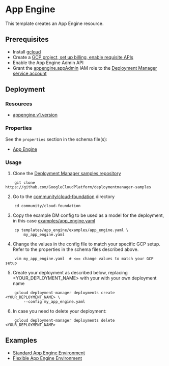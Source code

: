 # App Engine

This template creates an App Engine resource.

## Prerequisites

- Install [gcloud](https://cloud.google.com/sdk)
- Create a [GCP project, set up billing, enable requisite APIs](../project/README.md)
- Enable the App Engine Admin API
- Grant the [appengine.appAdmin](https://cloud.google.com/compute/docs/access/iam) IAM
  role to the [Deployment Manager service account](https://cloud.google.com/deployment-manager/docs/access-control#access_control_for_deployment_manager)

## Deployment

### Resources

- [appengine.v1.version](https://cloud.google.com/appengine/docs/admin-api/reference/rest/v1/apps.services.versions)

### Properties

See the `properties` section in the schema file(s):

- [App Engine](app_engine.py.schema)

### Usage

1. Clone the [Deployment Manager samples repository](https://github.com/GoogleCloudPlatform/deploymentmanager-samples)

```shell
    git clone https://github.com/GoogleCloudPlatform/deploymentmanager-samples
```

2. Go to the [community/cloud-foundation](../../) directory

```shell
    cd community/cloud-foundation
```

3. Copy the example DM config to be used as a model for the deployment, in this
   case [examples/app_engine.yaml](examples/app_engine.yaml)

```shell
    cp templates/app_engine/examples/app_engine.yaml \
        my_app_engine.yaml
```

4. Change the values in the config file to match your specific GCP setup.
   Refer to the properties in the schema files described above.

```shell
    vim my_app_engine.yaml  # <== change values to match your GCP setup
```

5. Create your deployment as described below, replacing <YOUR_DEPLOYMENT_NAME>
   with your with your own deployment name

```shell
    gcloud deployment-manager deployments create <YOUR_DEPLOYMENT_NAME> \
        --config my_app_engine.yaml
```

6. In case you need to delete your deployment:

```shell
    gcloud deployment-manager deployments delete <YOUR_DEPLOYMENT_NAME>
```

## Examples

- [Standard App Engine Environment](examples/standard_app_engine.yaml)
- [Flexible App Engine Environment](examples/flexible_app_engine.yaml)
